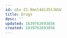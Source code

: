 ```yaml
---
id: u5x-Z1-8mnl4di35tJ6GV
title: Drugs
desc: ''
updated: 1639762693856
created: 1639762693856
---
```


